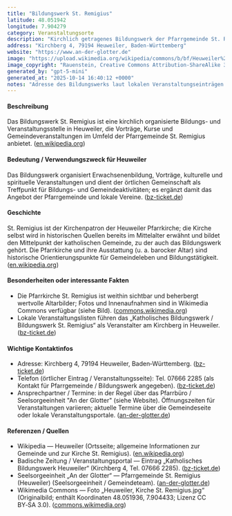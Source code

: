 ```yaml
---
title: "Bildungswerk St. Remigius"
latitude: 48.051942
longitude: 7.904279
category: Veranstaltungsorte
description: "Kirchlich getragenes Bildungswerk der Pfarrgemeinde St. Remigius in Heuweiler für Vorträge, Kurse und Gemeindeveranstaltungen."
address: "Kirchberg 4, 79194 Heuweiler, Baden-Württemberg"
website: "https://www.an-der-glotter.de"
image: "https://upload.wikimedia.org/wikipedia/commons/b/bf/Heuweiler%2C_Kirche_St._Remigius.jpg"
image_copyright: "Rauenstein, Creative Commons Attribution-ShareAlike 3.0 (CC BY-SA 3.0)"
generated_by: "gpt-5-mini"
generated_at: "2025-10-14 16:40:12 +0000"
notes: "Adresse des Bildungswerks laut lokalen Veranstaltungseinträgen (z. B. Badische Zeitung / Veranstaltungsportale) ist Kirchberg 4; Mapbox-Reverse-Geocode (von mir ausgeführt) lieferte nahegelegene Koordinaten für Kirchberg 6 (48.051942, 7.904279) — die in der Front-Matter verwendeten Koordinaten entsprechen den via Mapbox gefundenen Werten; Bild/Koordinaten zusätzlich durch Wikimedia Commons bestätigt."
---
```


#### Beschreibung
Das Bildungswerk St. Remigius ist eine kirchlich organisierte Bildungs- und Veranstaltungsstelle in Heuweiler, die Vorträge, Kurse und Gemeindeveranstaltungen im Umfeld der Pfarrgemeinde St. Remigius anbietet. ([en.wikipedia.org](https://en.wikipedia.org/wiki/Heuweiler))

#### Bedeutung / Verwendungszweck für Heuweiler
Das Bildungswerk organisiert Erwachsenenbildung, Vorträge, kulturelle und spirituelle Veranstaltungen und dient der örtlichen Gemeinschaft als Treffpunkt für Bildungs- und Gemeindeaktivitäten; es ergänzt damit das Angebot der Pfarrgemeinde und lokale Vereine. ([bz-ticket.de](https://bz-ticket.de/katholisches-bildungswerk-heuweiler?utm_source=openai))

#### Geschichte
St. Remigius ist der Kirchenpatron der Heuweiler Pfarrkirche; die Kirche selbst wird in historischen Quellen bereits im Mittelalter erwähnt und bildet den Mittelpunkt der katholischen Gemeinde, zu der auch das Bildungswerk gehört. Die Pfarrkirche und ihre Ausstattung (u. a. barocker Altar) sind historische Orientierungspunkte für Gemeindeleben und Bildungstätigkeit. ([en.wikipedia.org](https://en.wikipedia.org/wiki/Heuweiler))

#### Besonderheiten oder interessante Fakten
- Die Pfarrkirche St. Remigius ist weithin sichtbar und beherbergt wertvolle Altarbilder; Fotos und Innenaufnahmen sind in Wikimedia Commons verfügbar (siehe Bild). ([commons.wikimedia.org](https://commons.wikimedia.org/wiki/File%3AHeuweiler%2C_Kirche_St._Remigius.jpg))  
- Lokale Veranstaltungslisten führen das „Katholisches Bildungswerk / Bildungswerk St. Remigius“ als Veranstalter am Kirchberg in Heuweiler. ([bz-ticket.de](https://bz-ticket.de/katholisches-bildungswerk-heuweiler?utm_source=openai))

#### Wichtige Kontaktinfos
- Adresse: Kirchberg 4, 79194 Heuweiler, Baden‑Württemberg. ([bz-ticket.de](https://bz-ticket.de/katholisches-bildungswerk-heuweiler?utm_source=openai))  
- Telefon (örtlicher Eintrag / Veranstaltungsseite): Tel. 07666 2285 (als Kontakt für Pfarrgemeinde / Bildungswerk angegeben). ([bz-ticket.de](https://bz-ticket.de/katholisches-bildungswerk-heuweiler?utm_source=openai))  
- Ansprechpartner / Termine: in der Regel über das Pfarrbüro / Seelsorgeeinheit "An der Glotter" (siehe Website). Öffnungszeiten für Veranstaltungen variieren; aktuelle Termine über die Gemeindeseite oder lokale Veranstaltungsportale. ([an-der-glotter.de](https://www.an-der-glotter.de/kirche-vor-ort/heuweiler/pfarrgemeinde-gemeindeteam/pfarrgemeinde/?utm_source=openai))

#### Referenzen / Quellen
- Wikipedia — Heuweiler (Ortsseite; allgemeine Informationen zur Gemeinde und zur Kirche St. Remigius). ([en.wikipedia.org](https://en.wikipedia.org/wiki/Heuweiler))  
- Badische Zeitung / Veranstaltungsportal — Eintrag „Katholisches Bildungswerk Heuweiler“ (Kirchberg 4, Tel. 07666 2285). ([bz-ticket.de](https://bz-ticket.de/katholisches-bildungswerk-heuweiler?utm_source=openai))  
- Seelsorgeeinheit „An der Glotter“ — Pfarrgemeinde St. Remigius (Heuweiler) (Seelsorgeeinheit / Gemeindeteam). ([an-der-glotter.de](https://www.an-der-glotter.de/kirche-vor-ort/heuweiler/pfarrgemeinde-gemeindeteam/pfarrgemeinde/?utm_source=openai))  
- Wikimedia Commons — Foto „Heuweiler, Kirche St. Remigius.jpg“ (Originalbild; enthält Koordinaten 48.051936, 7.904433; Lizenz CC BY‑SA 3.0). ([commons.wikimedia.org](https://commons.wikimedia.org/wiki/File%3AHeuweiler%2C_Kirche_St._Remigius.jpg))